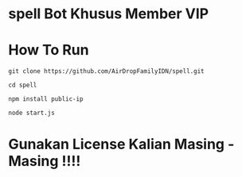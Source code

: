# spell Bot Khusus Member VIP

# How To Run
```
git clone https://github.com/AirDropFamilyIDN/spell.git
```
```
cd spell
```
```
npm install public-ip
```
```
node start.js
```

# Gunakan License Kalian Masing - Masing !!!!

